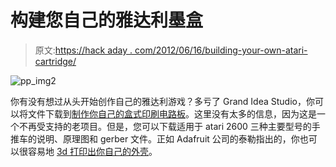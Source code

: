 # 构建您自己的雅达利墨盒

> 原文:[https://hack aday . com/2012/06/16/building-your-own-atari-cartridge/](https://hackaday.com/2012/06/16/building-your-own-atari-cartridges/)

![](../Images/7864789d6db9171380e7730b3b0f023e.png "pp_img2")

你有没有想过从头开始创作自己的雅达利游戏？多亏了 Grand Idea Studio，你可以将文件下载到[制作你自己的盒式印刷电路板](http://www.grandideastudio.com/portfolio/pixels-past/)。这里没有太多的信息，因为这是一个不再受支持的老项目。但是，您可以下载适用于 atari 2600 三种主要型号的手推车的说明、原理图和 gerber 文件。正如 Adafruit 公司的泰勒指出的，你也可以很容易地 [3d 打印出你自己的外壳](http://www.adafruit.com/blog/2012/06/15/create-custom-atari-games-with-pixels-past-circuit-boards/)。